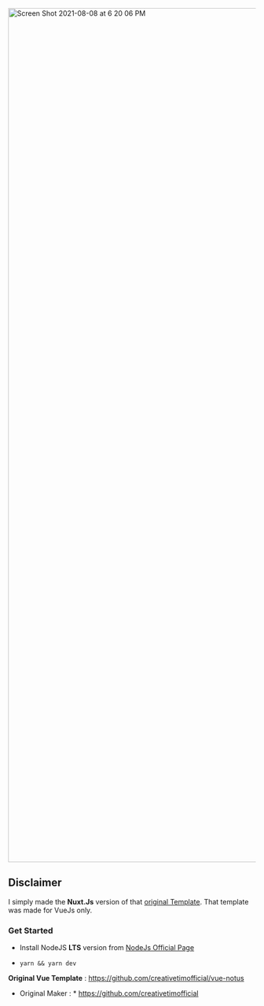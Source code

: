 
<img width="1736" alt="Screen Shot 2021-08-08 at 6 20 06 PM" src="https://user-images.githubusercontent.com/57079606/128628715-57eb1edf-960c-4df7-ac06-8b53e42e3979.png">



## Disclaimer

I simply made the **Nuxt.Js** version of that [original Template](https://github.com/creativetimofficial/vue-notus). That template was made for VueJs only.

### Get Started

- Install NodeJS **LTS** version from <a href="https://nodejs.org/en/?ref=creativetim">NodeJs Official Page</a>

- `yarn && yarn dev`




**Original Vue Template** : https://github.com/creativetimofficial/vue-notus
* Original Maker : * https://github.com/creativetimofficial
